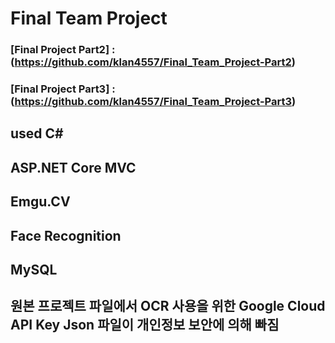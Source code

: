 # Final Team Project
### [Final Project Part2] : (https://github.com/klan4557/Final_Team_Project-Part2)
### [Final Project Part3] : (https://github.com/klan4557/Final_Team_Project-Part3)
## used C#
## ASP.NET Core MVC
## Emgu.CV
## Face Recognition
## MySQL
## 원본 프로젝트 파일에서 OCR 사용을 위한 Google Cloud API Key Json 파일이 개인정보 보안에 의해 빠짐 
